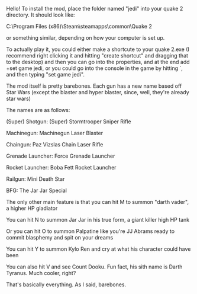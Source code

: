 Hello! To install the mod, place the folder named "jedi" into your quake 2 directory. It should look like:

C:\Program Files (x86)\Steam\steamapps\common\Quake 2

or something similar, depending on how your computer is set up.

To actually play it, you could either make a shortcute to your quake 2.exe (I recommend right clicking it and hitting "create shortcut" and dragging that to the desktop)
and then you can go into the properties, and at the end add +set game jedi, or you could go into the console in the game by hitting \`, and then typing "set game jedi".

The mod itself is pretty barebones. Each gun has a new name based off Star Wars (except the blaster and hyper blaster, since, well, they're already star wars)

The names are as follows:

(Super) Shotgun: (Super) Stormtrooper Sniper Rifle

Machinegun: Machinegun Laser Blaster

Chaingun: Paz Vizslas Chain Laser Rifle

Grenade Launcher: Force Grenade Launcher

Rocket Launcher: Boba Fett Rocket Launcher

Railgun: Mini Death Star

BFG: The Jar Jar Special

The only other main feature is that you can hit M to summon "darth vader", a higher HP gladiator

You can hit N to summon Jar Jar in his true form, a giant killer high HP tank

Or you can hit O to summon Palpatine like you're JJ Abrams ready to commit blasphemy and spit on your dreams

You can hit Y to summon Kylo Ren and cry at what his character could have been

You can also hit V and see Count Dooku. Fun fact, his sith name is Darth Tyranus. Much cooler, right?

That's basically everything. As I said, barebones.
